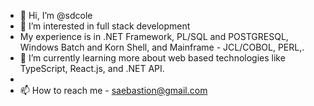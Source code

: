 - 👋 Hi, I’m @sdcole
- 👀 I’m interested in full stack development
- My experience is in .NET Framework, PL/SQL and POSTGRESQL, Windows Batch and Korn Shell, and Mainframe - JCL/COBOL, PERL,.
- 🌱 I’m currently learning more about web based technologies like TypeScript, React.js, and .NET API.
-  
- 📫 How to reach me - saebastion@gmail.com


